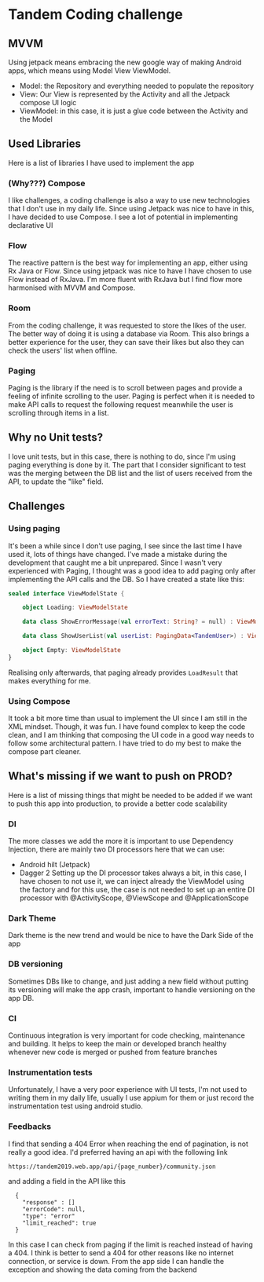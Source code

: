 # Tandem Coding challenge

## MVVM

Using jetpack means embracing the new google way of making Android apps, which means using Model View ViewModel.
* Model: the Repository and everything needed to populate the repository
* View: Our View is represented by the Activity and all the Jetpack compose UI logic
* ViewModel: in this case, it is just a glue code between the Activity and the Model

## Used Libraries

Here is a list of libraries I have used to implement the app

### (Why???) Compose

I like challenges, a coding challenge is also a way to use new technologies that I don't use in my daily life.
Since using Jetpack was nice to have in this, I have decided to use Compose.
I see a lot of potential in implementing declarative UI

### Flow

The reactive pattern is the best way for implementing an app, either using Rx Java or Flow. Since using jetpack was nice to have
I have chosen to use Flow instead of RxJava. I'm more fluent with RxJava but I find flow more harmonised with MVVM and Compose.

### Room

From the coding challenge, it was requested to store the likes of the user.
The better way of doing it is using a database via Room.
This also brings a better experience for the user, they can save their likes but also they can check the users' list when offline.

### Paging

Paging is the library if the need is to scroll between pages and provide a feeling of infinite scrolling to the user.
Paging is perfect when it is needed to make API calls to request the following request meanwhile the user is scrolling through items in a list.


## Why no Unit tests?

I love unit tests, but in this case, there is nothing to do,
since I'm using paging everything is done by it.
The part that I consider significant to test was the merging between the DB list and the list of users
received from the API, to update the "like" field.

## Challenges

### Using paging

It's been a while since I don't use paging, I see since the last time I have used it, lots of things have changed.
I've made a mistake during the development that caught me a bit unprepared. Since I wasn't very experienced with Paging, I thought was a good idea to add paging only after implementing the API calls and the DB.
So I have created a state like this:

```kotlin
sealed interface ViewModelState {

    object Loading: ViewModelState

    data class ShowErrorMessage(val errorText: String? = null) : ViewModelState

    data class ShowUserList(val userList: PagingData<TandemUser>) : ViewModelState

    object Empty: ViewModelState
}
```
Realising only afterwards, that paging already provides `LoadResult` that makes everything for me.

### Using Compose

It took a bit more time than usual to implement the UI since I am still in the XML mindset.
Though, it was fun. I have found complex to keep the code clean, and I am thinking that composing the UI code in a good way needs to follow
some architectural pattern. I have tried to do my best to make the compose part cleaner.

## What's missing if we want to push on PROD?

Here is a list of missing things that might be needed to be added if we want to push this app into production, to provide a better code scalability

### DI

The more classes we add the more it is important to use Dependency Injection, there are mainly two DI processors here that we can use:
* Android hilt (Jetpack)
* Dagger 2
  Setting up the DI processor takes always a bit, in this case, I have chosen to not use it, we can inject already the ViewModel using the factory and for this use, the case is not needed to set up an entire DI processor with @ActivityScope, @ViewScope and @ApplicationScope

### Dark Theme

Dark theme is the new trend and would be nice to have the Dark Side of the app

### DB versioning

Sometimes DBs like to change, and just adding a new field without putting its versioning will make the app crash,
important to handle versioning on the app DB.

### CI

Continuous integration is very important for code checking, maintenance and building.
It helps to keep the main or developed branch healthy whenever new code is merged or pushed from feature branches

### Instrumentation tests

Unfortunately, I have a very poor experience with UI tests, I'm not used to writing them in my daily life, usually I use appium for them or just record the instrumentation test using android studio.

### Feedbacks

I find that sending a 404 Error when reaching the end of pagination, is not really a good idea.
I'd preferred having an api with the following link
```
https://tandem2019.web.app/api/{page_number}/community.json
```
and adding a field in the API like this

```
  {
    "response" : []
    "errorCode": null,
    "type": "error"
    "limit_reached": true
  }
```
In this case I can check from paging if the limit is reached instead of having a 404.
I think is better to send a 404 for other reasons like no internet connection, or service is down.
From the app side I can handle the exception and showing the data coming from the backend
